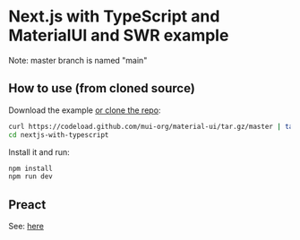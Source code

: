# Next.js with TypeScript and MaterialUI and SWR example

Note: master branch is named "main"

## How to use (from cloned source)

Download the example [or clone the repo](https://github.com/mui-org/material-ui):

```sh
curl https://codeload.github.com/mui-org/material-ui/tar.gz/master | tar -xz --strip=2  material-ui-master/examples/nextjs-with-typescript
cd nextjs-with-typescript
```

Install it and run:

```sh
npm install
npm run dev
```

## Preact

See: [here](https://github.com/developit/nextjs-preact-demo)
